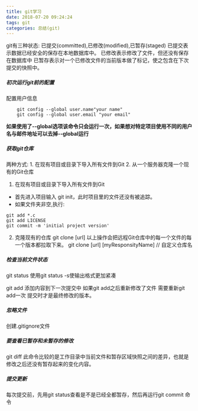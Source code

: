 ```yaml
---
title: git学习
date: 2018-07-20 09:24:24
tags: git
categories: 总结(git)
---
```

git有三种状态: 已提交(committed),已修改(modified),已暂存(staged)
已提交表示数据已经安全的保存在本地数据库中。
已修改表示修改了文件，但还没有保存在数据库中
已暂存表示对一个已修改文件的当前版本做了标记，使之包含在下次提交的快照中。
##### 初次运行git前的配置
配置用户信息
```
    git config --global user.name"your name"
    git config --global user.email "your email"
```
**如果使用了--global选项该命令只会运行一次，如果想对特定项目使用不同的用户名与邮件地址可以去掉--global运行**

##### 获取git仓库
两种方式: 1. 在现有项目或目录下导入所有文件到Git
         2. 从一个服务器克隆一个现有的Git仓库

1. 在现有项目或目录下导入所有文件到Git
 - 首先进入项目输入 git init，此时项目里的文件还没有被追踪。
 - 如果文件夹非空,执行:
 ```
 git add *.c
 git add LICENSE
 git commit -m 'initial project version'
 ```
2. 克隆现有的仓库
   git clone [url]
 以上操作会把远程Git仓库中的每一个文件的每一个版本都拉取下来。
   git clone [url] [myResponsityName]       // 自定义仓库名
##### 检查当前文件状态
git status 
使用git status -s使输出格式更加紧凑

git add  添加内容到下一次提交中
如果git add之后重新修改了文件 需要重新git add一次 提交时才是最终修改的版本。

##### 忽略文件
创建.gitignore文件

##### 要查看已暂存和未暂存的修改
git diff 此命令比较的是工作目录中当前文件和暂存区域快照之间的差异，也就是修改之后还没有暂存起来的变化内容。

##### 提交更新
每次提交前，先用git status查看是不是已经全都暂存，然后再运行git commit 命令

